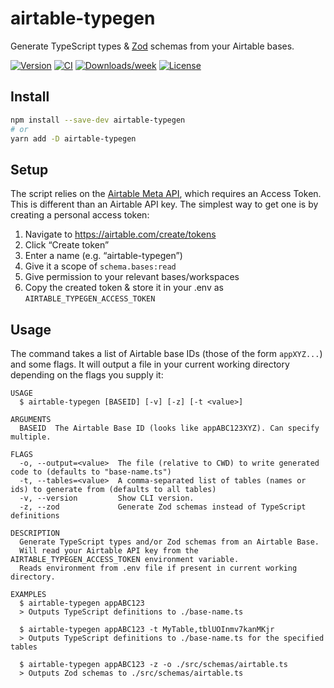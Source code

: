 airtable-typegen
=================

Generate TypeScript types & [Zod](https://github.com/colinhacks/zod) schemas from your Airtable bases.

[![Version](https://img.shields.io/npm/v/airtable-typegen.svg)](https://npmjs.org/package/airtable-typegen)
[![CI](https://img.shields.io/github/actions/workflow/status/jkcorrea/airtable-typegen/ci.yml)](https://github.com/jkcorrea/airtable-typegen/actions/workflows/ci.yml)
[![Downloads/week](https://img.shields.io/npm/dw/airtable-typegen.svg)](https://npmjs.org/package/airtable-typegen)
[![License](https://img.shields.io/npm/l/airtable-typegen.svg)](https://github.com/jkcorrea/airtable-typegen/blob/main/package.json)

## Install

```sh
npm install --save-dev airtable-typegen
# or
yarn add -D airtable-typegen
```

## Setup

The script relies on the [Airtable Meta API](https://airtable.com/api/meta), which requires an Access Token. This is different than an Airtable API key. The simplest way to get one is by creating a personal access token:

1. Navigate to https://airtable.com/create/tokens
2. Click “Create token”
3. Enter a name (e.g. “airtable-typegen”)
4. Give it a scope of `schema.bases:read`
5. Give permission to your relevant bases/workspaces
6. Copy the created token & store it in your .env as `AIRTABLE_TYPEGEN_ACCESS_TOKEN`

## Usage

The command takes a list of Airtable base IDs (those of the form `appXYZ...`) and some flags. It will output a file in your current working directory depending on the flags you supply it:

```
USAGE
  $ airtable-typegen [BASEID] [-v] [-z] [-t <value>]

ARGUMENTS
  BASEID  The Airtable Base ID (looks like appABC123XYZ). Can specify multiple.

FLAGS
  -o, --output=<value>  The file (relative to CWD) to write generated code to (defaults to "base-name.ts")
  -t, --tables=<value>  A comma-separated list of tables (names or ids) to generate from (defaults to all tables)
  -v, --version         Show CLI version.
  -z, --zod             Generate Zod schemas instead of TypeScript definitions

DESCRIPTION
  Generate TypeScript types and/or Zod schemas from an Airtable Base.
  Will read your Airtable API key from the AIRTABLE_TYPEGEN_ACCESS_TOKEN environment variable.
  Reads environment from .env file if present in current working directory.

EXAMPLES
  $ airtable-typegen appABC123
  > Outputs TypeScript definitions to ./base-name.ts

  $ airtable-typegen appABC123 -t MyTable,tblUOInmv7kanMKjr
  > Outputs TypeScript definitions to ./base-name.ts for the specified tables

  $ airtable-typegen appABC123 -z -o ./src/schemas/airtable.ts
  > Outputs Zod schemas to ./src/schemas/airtable.ts
```
